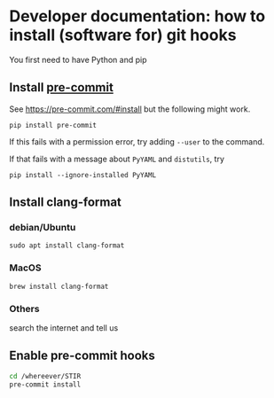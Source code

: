 # Developer documentation: how to install (software for) git hooks

You first need to have Python and pip

## Install [pre-commit](https://pre-commit.com)
See https://pre-commit.com/#install but the following might work.

    pip install pre-commit

If this fails with a permission error, try adding `--user` to the command.

If that fails with a message about `PyYAML` and `distutils`, try

    pip install --ignore-installed PyYAML

## Install clang-format
### debian/Ubuntu
    sudo apt install clang-format
### MacOS
    brew install clang-format
### Others
search the internet and tell us

## Enable pre-commit hooks
```sh
cd /whereever/STIR
pre-commit install
```
